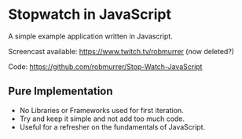 # Stopwatch in JavaScript
A simple example application written in Javascript.

Screencast available: https://www.twitch.tv/robmurrer (now deleted?)

Code: https://github.com/robmurrer/Stop-Watch-JavaScript

## Pure Implementation 
* No Libraries or Frameworks used for first iteration.
* Try and keep it simple and not add too much code.
* Useful for a refresher on the fundamentals of JavaScript.

